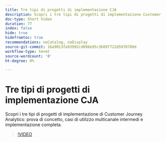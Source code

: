 ```yaml
---
title: Tre tipi di progetti di implementazione CJA
description: Scopri i tre tipi di progetti di implementazione Customer Journey Analytics, proof of concept, casi di utilizzo multicanale intermedi e implementazione completa.
doc-type: Short Video
duration: 77
index: false
hide: true
hidefromtoc: true
recommendations: noCatalog, noDisplay
source-git-commit: 16a9013fa93992cd896e95c3689f722d5970789d
workflow-type: tm+mt
source-wordcount: '0'
ht-degree: 0%

---
```



# Tre tipi di progetti di implementazione CJA

Scopri i tre tipi di progetti di implementazione di Customer Journey Analytics: prova di concetto, casi di utilizzo multicanale intermedi e implementazione completa.

<!-- 62_S113_3442460_77_three-types-of-cja-implementation-projects -->
>[!VIDEO](https://video.tv.adobe.com/v/3458341/?learn=on&enablevpops=true)
